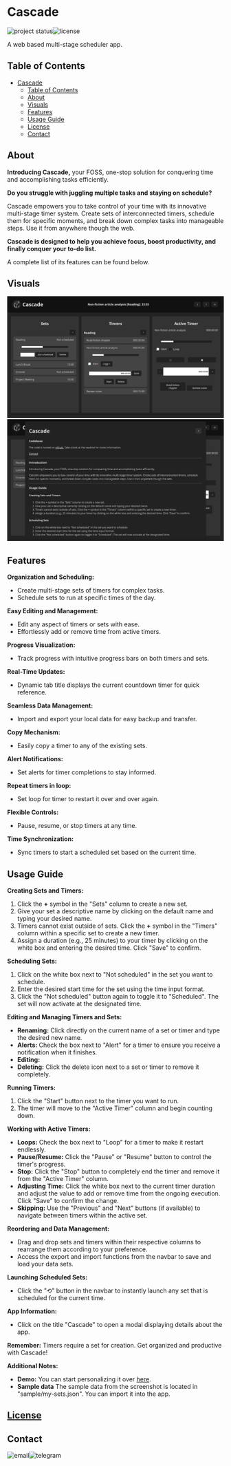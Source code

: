 # Cascade

[<img align="left" alt="project status" src="https://img.shields.io/badge/Status-Development-1D1A82?style=for-the-badge" />](#)&nbsp;&nbsp;
[<img align="left" alt="license" src="https://img.shields.io/badge/License-MIT-750014?style=for-the-badge" />](LICENSE)&nbsp;&nbsp;


A web based multi-stage scheduler app.

## Table of Contents

- [Cascade](#cascade)
  - [Table of Contents](#table-of-contents)
  - [About](#about)
  - [Visuals](#visuals)
  - [Features](#features)
  - [Usage Guide](#usage-guide)
  - [License](#license)
  - [Contact](#contact)

## About

**Introducing Cascade,** your FOSS, one-stop solution for conquering time and accomplishing tasks efficiently.

**Do you struggle with juggling multiple tasks and staying on schedule?**

Cascade empowers you to take control of your time with its innovative multi-stage timer system. Create sets of interconnected timers, schedule them for specific moments, and break down complex tasks into manageable steps. Use it from anywhere though the web.

**Cascade is designed to help you achieve focus, boost productivity, and finally conquer your to-do list.**

A complete list of its features can be found below.

## Visuals

![Screenshot of app](sample/preview/desktop_preview.png)
![Screenshot of details](sample/preview/details_desktop_preview.png)

## Features

**Organization and Scheduling:**

* Create multi-stage sets of timers for complex tasks.
* Schedule sets to run at specific times of the day.

**Easy Editing and Management:**

* Edit any aspect of timers or sets with ease.
* Effortlessly add or remove time from active timers.

**Progress Visualization:**

* Track progress with intuitive progress bars on both timers and sets.

**Real-Time Updates:**

* Dynamic tab title displays the current countdown timer for quick reference.

**Seamless Data Management:**

* Import and export your local data for easy backup and transfer.

**Copy Mechanism:**

* Easily copy a timer to any of the existing sets.

**Alert Notifications:**

* Set alerts for timer completions to stay informed.

**Repeat timers in loop:**

* Set loop for timer to restart it over and over again.

**Flexible Controls:**

* Pause, resume, or stop timers at any time.

**Time Synchronization:**

* Sync timers to start a scheduled set based on the current time.

## Usage Guide

**Creating Sets and Timers:**

1. Click the **+** symbol in the "Sets" column to create a new set.
2. Give your set a descriptive name by clicking on the default name and typing your desired name.
3. Timers cannot exist outside of sets. Click the **+** symbol in the "Timers" column within a specific set to create a new timer.
4. Assign a duration (e.g., 25 minutes) to your timer by clicking on the white box and entering the desired time. Click "Save" to confirm.

**Scheduling Sets:**

1. Click on the white box next to "Not scheduled" in the set you want to schedule.
2. Enter the desired start time for the set using the time input format.
3. Click the "Not scheduled" button again to toggle it to "Scheduled". The set will now activate at the designated time.

**Editing and Managing Timers and Sets:**

* **Renaming:** Click directly on the current name of a set or timer and type the desired new name.
* **Alerts:** Check the box next to "Alert" for a timer to ensure you receive a notification when it finishes.
* **Editing:**
* **Deleting:** Click the delete icon next to a set or timer to remove it completely.

**Running Timers:**

1. Click the "Start" button next to the timer you want to run.
2. The timer will move to the "Active Timer" column and begin counting down.

**Working with Active Timers:**

* **Loops:** Check the box next to "Loop" for a timer to make it restart endlessly.
* **Pause/Resume:** Click the "Pause" or "Resume" button to control the timer's progress.
* **Stop:** Click the "Stop" button to completely end the timer and remove it from the "Active Timer" column.
* **Adjusting Time:** Click the white box next to the current timer duration and adjust the value to add or remove time from the ongoing execution. Click "Save" to confirm the change.
* **Skipping:** Use the "Previous" and "Next" buttons (if available) to navigate between timers within the active set.

**Reordering and Data Management:**

* Drag and drop sets and timers within their respective columns to rearrange them according to your preference.
* Access the export and import functions from the navbar to save and load your data sets.

**Launching Scheduled Sets:**

* Click the "⟲" button in the navbar to instantly launch any set that is scheduled for the current time.

**App Information:**

* Click on the title "Cascade" to open a modal displaying details about the app.

**Remember:** Timers require a set for creation. Get organized and productive with Cascade!

**Additional Notes:**

-   **Demo:** You can start personalizing it over [here](https://shashotoNur.github.io/cascade/).
-	**Sample data** The sample data from the screenshot is located in "sample/my-sets.json". You can import it into the app.

## [License](LICENSE)

## Contact

[<img align="left" alt="email" src="https://img.shields.io/badge/email-8838FF?logo=proton&logoColor=white&style=for-the-badge" />](mailto:shashoto.nur@proton.me?subject=Wanted%20to%20talk%20about%20Cascade)
[<img align="left" alt="telegram" src="https://img.shields.io/badge/telegram-229ED9?logo=telegram&logoColor=white&style=for-the-badge" />](https://t.me/shashoto)
